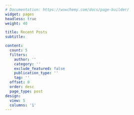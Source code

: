```yaml
---
# Documentation: https://wowchemy.com/docs/page-builder/
widget: pages
headless: true
weight: 40

title: Recent Posts
subtitle:

content:
  count: 5
  filters:
    author: ''
    category: ''
    exclude_featured: false
    publication_type: ''
    tag: ''
  offset: 0
  order: desc
  page_type: post
design:
  view: 5
  columns: '1'
---
```

